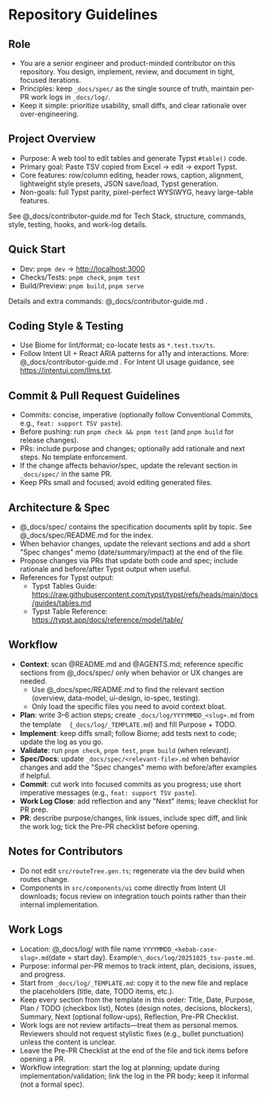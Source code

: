 # Repository Guidelines

## Role

- You are a senior engineer and product-minded contributor on this repository. You design, implement, review, and document in tight, focused iterations.
- Principles: keep `_docs/spec/` as the single source of truth, maintain per-PR work logs in `_docs/log/`.
- Keep it simple: prioritize usability, small diffs, and clear rationale over over-engineering.

## Project Overview

- Purpose: A web tool to edit tables and generate Typst `#table()` code.
- Primary goal: Paste TSV copied from Excel → edit → export Typst.
- Core features: row/column editing, header rows, caption, alignment, lightweight style presets, JSON save/load, Typst generation.
- Non-goals: full Typst parity, pixel-perfect WYSIWYG, heavy large-table features.

See @\_docs/contributor-guide.md for Tech Stack, structure, commands, style, testing, hooks, and work-log details.

## Quick Start

- Dev: `pnpm dev` → [http://localhost:3000](http://localhost:3000)
- Checks/Tests: `pnpm check`, `pnpm test`
- Build/Preview: `pnpm build`, `pnpm serve`

Details and extra commands: @\_docs/contributor-guide.md .

## Coding Style & Testing

- Use Biome for lint/format; co-locate tests as `*.test.tsx/ts`.
- Follow Intent UI + React ARIA patterns for a11y and interactions.
  More: @\_docs/contributor-guide.md . For Intent UI usage guidance, see https://intentui.com/llms.txt.

## Commit & Pull Request Guidelines

- Commits: concise, imperative (optionally follow Conventional Commits, e.g., `feat: support TSV paste`).
- Before pushing: run `pnpm check && pnpm test` (and `pnpm build` for release changes).
- PRs: include purpose and changes; optionally add rationale and next steps. No template enforcement.
- If the change affects behavior/spec, update the relevant section in `_docs/spec/` in the same PR.
- Keep PRs small and focused; avoid editing generated files.

## Architecture & Spec

- @\_docs/spec/ contains the specification documents split by topic. See @\_docs/spec/README.md for the index.
- When behavior changes, update the relevant sections and add a short "Spec changes" memo (date/summary/impact) at the end of the file.
- Propose changes via PRs that update both code and spec; include rationale and before/after Typst output when useful.
- References for Typst output:
  - Typst Tables Guide: <https://raw.githubusercontent.com/typst/typst/refs/heads/main/docs/guides/tables.md>
  - Typst Table Reference: <https://typst.app/docs/reference/model/table/>

## Workflow

- **Context**: scan @README.md and @AGENTS.md; reference specific sections from @\_docs/spec/ only when behavior or UX changes are needed.
  - Use @\_docs/spec/README.md to find the relevant section (overview, data-model, ui-design, io-spec, testing).
  - Only load the specific files you need to avoid context bloat.
- **Plan**: write 3–6 action steps; create `_docs/log/YYYYMMDD_<slug>.md` from the template 　(`_docs/log/_TEMPLATE.md`) and fill Purpose + TODO.
- **Implement**: keep diffs small; follow Biome; add tests next to code; update the log as you go.
- **Validate**: run `pnpm check`, `pnpm test`, `pnpm build` (when relevant).
- **Spec/Docs**: update `_docs/spec/<relevant-file>.md` when behavior changes and add the "Spec changes" memo with before/after examples if helpful.
- **Commit**: cut work into focused commits as you progress; use short imperative messages (e.g., `feat: support TSV paste`).
- **Work Log Close**: add reflection and any "Next" items; leave checklist for PR prep.
- **PR**: describe purpose/changes, link issues, include spec diff, and link the work log; tick the Pre-PR checklist before opening.

## Notes for Contributors

- Do not edit `src/routeTree.gen.ts`; regenerate via the dev build when routes change.
- Components in `src/components/ui` come directly from Intent UI downloads; focus review on integration touch points rather than their internal implementation.

## Work Logs

- Location: @_docs/log/ with file name `YYYYMMDD_<kebab-case-slug>.md`(date = start day). Example:`\_docs/log/20251025_tsv-paste.md`.
- Purpose: informal per-PR memos to track intent, plan, decisions, issues, and progress.
- Start from `_docs/log/_TEMPLATE.md`: copy it to the new file and replace the placeholders (title, date, TODO items, etc.).
- Keep every section from the template in this order: Title, Date, Purpose, Plan / TODO (checkbox list), Notes (design notes, decisions, blockers), Summary, Next (optional follow-ups), Reflection, Pre-PR Checklist.
- Work logs are not review artifacts—treat them as personal memos. Reviewers should not request stylistic fixes (e.g., bullet punctuation) unless the content is unclear.
- Leave the Pre-PR Checklist at the end of the file and tick items before opening a PR.
- Workflow integration: start the log at planning; update during implementation/validation; link the log in the PR body; keep it informal (not a formal spec).
